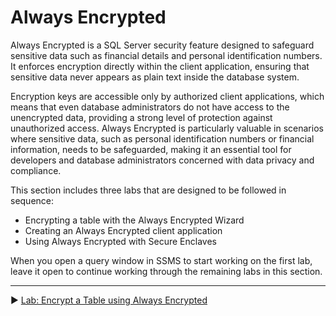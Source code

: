 ﻿# Always Encrypted

Always Encrypted is a SQL Server security feature designed to safeguard sensitive data such as financial details and personal identification numbers. It enforces encryption directly within the client application, ensuring that sensitive data never appears as plain text inside the database system.

Encryption keys are accessible only by authorized client applications, which means that even database administrators do not have access to the unencrypted data, providing a strong level of protection against unauthorized access. Always Encrypted is particularly valuable in scenarios where sensitive data, such as personal identification numbers or financial information, needs to be safeguarded, making it an essential tool for developers and database administrators concerned with data privacy and compliance.

This section includes three labs that are designed to be followed in sequence:

- Encrypting a table with the Always Encrypted Wizard
- Creating an Always Encrypted client application
- Using Always Encrypted with Secure Enclaves

When you open a query window in SSMS to start working on the first lab, leave it open to continue working through the remaining labs in this section.

___

▶ [Lab: Encrypt a Table using Always Encrypted](https://github.com/lennilobel/sql2022-workshop-hol/blob/main/HOL/3.%20Security%20Features/4.%20Always%20Encrypted/1.%20Encrypt%20a%20Table.md)
